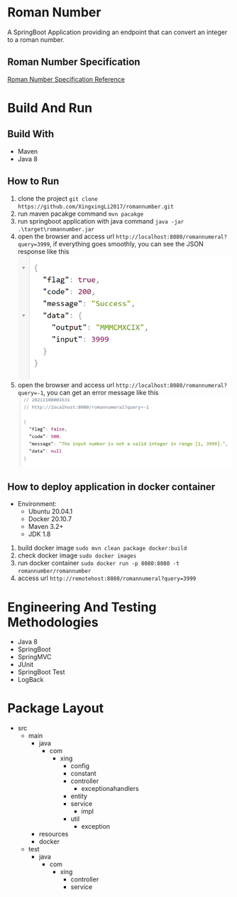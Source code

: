 # Roman Number
A SpringBoot Application providing an endpoint that can convert an integer to a roman number.
## Roman Number Specification
[Roman Number Specification Reference](https://en.wikipedia.org/wiki/Roman_numerals)
# Build And Run
## Build With
  * Maven
  * Java 8
## How to Run
  1. clone the project `git clone https://github.com/XingxingLi2017/romannumber.git`
  2. run maven pacakge command `mvn pacakge`
  3. run springboot application with java command `java -jar .\target\romannumber.jar`
  4. open the browser and access url `http://localhost:8080/romannumeral?query=3999`, if everything goes smoothly, you can see the JSON response like this 
  ![Response](https://github.com/XingxingLi2017/romannumber/blob/master/img/response.png)
  5. open the browser and access url `http://localhost:8080/romannumeral?query=-1`, you can get an error message like this
  ![Error](https://github.com/XingxingLi2017/romannumber/blob/master/img/outofrangeerror.png)
## How to deploy application in docker container
  * Environment: 
    * Ubuntu 20.04.1
    * Docker 20.10.7
    * Maven 3.2+
    * JDK 1.8
  1. build docker image `sudo mvn clean package docker:build`
  2. check docker image `sudo docker images`
  3. run docker container `sudo docker run -p 8080:8080 -t romannumber/romannumber`
  4. access url `http://remotehost:8080/romannumeral?query=3999`
# Engineering And Testing Methodologies
  * Java 8
  * SpringBoot
  * SpringMVC
  * JUnit
  * SpringBoot Test
  * LogBack
# Package Layout
  * src
    * main
      * java
        * com
          * xing
            * config
            * constant
            * controller
              * exceptionahandlers
            * entity
            * service
              * impl
            * util
              * exception
      * resources
      * docker
    * test
      * java
        * com
          * xing
            * controller
            * service
